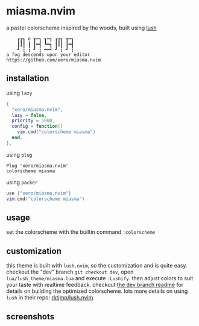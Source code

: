 # miasma.nvim
a pastel colorscheme inspired by the woods, built using [lush](https://github.com/rktjmp/lush.nvim)

```
    ┏┏┓ o ┳━┓ ┓━┓ ┏┏┓ ┳━┓
    ┃┃┃ ┃ ┃━┫ ┗━┓ ┃┃┃ ┃━┫
    ┛ ┇ ┇ ┛ ┇ ━━┛ ┛ ┇ ┛ ┇
a fog descends upon your editor
https://github.com/xero/miasma.nvim
```

## installation

using `lazy`

```lua
{
  "xero/miasma.nvim",
  lazy = false,
  priority = 1000,
  config = function()
    vim.cmd("colorscheme miasma")
  end,
},
```

using `plug`

```vim
Plug 'xero/miasma.nvim'
colorscheme miasma
```

using `packer`

```lua
use {"xero/miasma.nvim"}
vim.cmd("colorscheme miasma")
```

## usage

set the colorscheme with the builtin command `:colorscheme`

## customization

this theme is built with `lush.nvim`, so the customization and is quite easy.
checkout the "dev" branch `git checkout dev`, open `lua/lush_theme/miasma.lua`
and execute `:Lushify`. then adjust colors to suit your taste with realtime feedback.
checkout [the dev branch readme](https://github.com/xero/miasma.nvim/blob/dev/README.md) for details on building the optimized colorscheme.
lots more details on using `lush` in their repo: [rktjmp/lush.nvim](https://github.com/rktjmp/lush.nvim).

## screenshots

